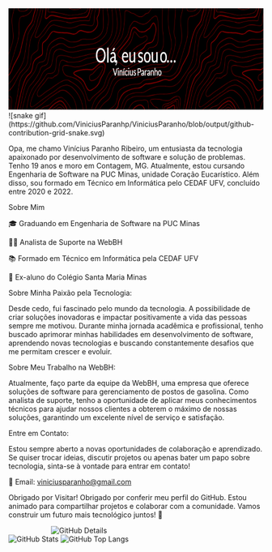 </td>
<img src="https://github.com/ViniciusParanho/ViniciusParanho/blob/main/github-header-image%20(3).png" width="1080px" height="200px"/></a>
![snake gif](https://github.com/ViniciusParanhp/ViniciusParanho/blob/output/github-contribution-grid-snake.svg)




Opa, me chamo Vinícius Paranho Ribeiro, um entusiasta da tecnologia apaixonado por desenvolvimento de software e solução de problemas. Tenho 19 anos e moro em Contagem, MG. Atualmente, estou cursando Engenharia de Software na PUC Minas, unidade Coração Eucarístico. Além disso, sou formado em Técnico em Informática pelo CEDAF UFV, concluído entre 2020 e 2022.

Sobre Mim

🎓 Graduando em Engenharia de Software na PUC Minas

👨‍💻 Analista de Suporte na WebBH

📚 Formado em Técnico em Informática pela CEDAF UFV

🏫 Ex-aluno do Colégio Santa Maria Minas


Sobre Minha Paixão pela Tecnologia:

Desde cedo, fui fascinado pelo mundo da tecnologia. A possibilidade de criar soluções inovadoras e impactar positivamente a vida das pessoas sempre me motivou. Durante minha jornada acadêmica e profissional, tenho buscado aprimorar minhas habilidades em desenvolvimento de software, aprendendo novas tecnologias e buscando constantemente desafios que me permitam crescer e evoluir.

Sobre Meu Trabalho na WebBH:

Atualmente, faço parte da equipe da WebBH, uma empresa que oferece soluções de software para gerenciamento de postos de gasolina. Como analista de suporte, tenho a oportunidade de aplicar meus conhecimentos técnicos para ajudar nossos clientes a obterem o máximo de nossas soluções, garantindo um excelente nível de serviço e satisfação.

Entre em Contato:

Estou sempre aberto a novas oportunidades de colaboração e aprendizado. Se quiser trocar ideias, discutir projetos ou apenas bater um papo sobre tecnologia, sinta-se à vontade para entrar em contato!

📧 Email: viniciusparanho@gmail.com

Obrigado por Visitar!
Obrigado por conferir meu perfil do GitHub. Estou animado para compartilhar projetos e colaborar com a comunidade. Vamos construir um futuro mais tecnológico juntos! 🚀





<img align="right" alt="GitHub Details" width="420px" src="http://github-profile-summary-cards.vercel.app/api/cards/profile-details?username=ViniciusParanho&theme=github_dark"/>
<!--- <img alt="GitHub Commits" width="200px" src="http://github-profile-summary-cards.vercel.app/api/cards/productive-time?username=ViniciusParanho&theme=github_dark"/> -->
<img alt="GitHub Stats" width="200px" src="http://github-profile-summary-cards.vercel.app/api/cards/stats?username=ViniciusParanho&theme=github_dark"/>
<img alt="GitHub Top Langs" width="200px" src="http://github-profile-summary-cards.vercel.app/api/cards/repos-per-language?username=ViniciusParanho&theme=github_dark"/>
</div>
